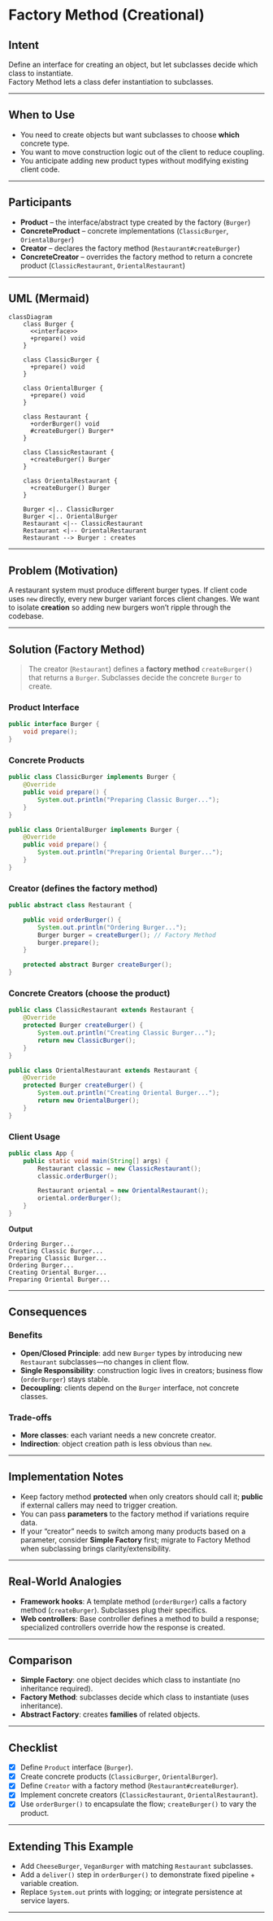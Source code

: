 # Factory Method (Creational)

## Intent
Define an interface for creating an object, but let subclasses decide which class to instantiate.  
Factory Method lets a class defer instantiation to subclasses.

---

## When to Use
- You need to create objects but want subclasses to choose **which** concrete type.
- You want to move construction logic out of the client to reduce coupling.
- You anticipate adding new product types without modifying existing client code.

---

## Participants
- **Product** – the interface/abstract type created by the factory (`Burger`)
- **ConcreteProduct** – concrete implementations (`ClassicBurger`, `OrientalBurger`)
- **Creator** – declares the factory method (`Restaurant#createBurger`)
- **ConcreteCreator** – overrides the factory method to return a concrete product (`ClassicRestaurant`, `OrientalRestaurant`)

---

## UML (Mermaid)

```mermaid
classDiagram
    class Burger {
      <<interface>>
      +prepare() void
    }

    class ClassicBurger {
      +prepare() void
    }

    class OrientalBurger {
      +prepare() void
    }

    class Restaurant {
      +orderBurger() void
      #createBurger() Burger*
    }

    class ClassicRestaurant {
      +createBurger() Burger
    }

    class OrientalRestaurant {
      +createBurger() Burger
    }

    Burger <|.. ClassicBurger
    Burger <|.. OrientalBurger
    Restaurant <|-- ClassicRestaurant
    Restaurant <|-- OrientalRestaurant
    Restaurant --> Burger : creates
```

---

## Problem (Motivation)
A restaurant system must produce different burger types. If client code uses `new` directly, every new burger variant forces client changes. We want to isolate **creation** so adding new burgers won’t ripple through the codebase.

---

## Solution (Factory Method)

> The creator (`Restaurant`) defines a **factory method** `createBurger()` that returns a `Burger`. Subclasses decide the concrete `Burger` to create.

### Product Interface

```java
public interface Burger {
    void prepare();
}
```

### Concrete Products

```java
public class ClassicBurger implements Burger {
    @Override
    public void prepare() {
        System.out.println("Preparing Classic Burger...");
    }
}

public class OrientalBurger implements Burger {
    @Override
    public void prepare() {
        System.out.println("Preparing Oriental Burger...");
    }
}
```

### Creator (defines the factory method)

```java
public abstract class Restaurant {

    public void orderBurger() {
        System.out.println("Ordering Burger...");
        Burger burger = createBurger(); // Factory Method
        burger.prepare();
    }

    protected abstract Burger createBurger();
}
```

### Concrete Creators (choose the product)

```java
public class ClassicRestaurant extends Restaurant {
    @Override
    protected Burger createBurger() {
        System.out.println("Creating Classic Burger...");
        return new ClassicBurger();
    }
}

public class OrientalRestaurant extends Restaurant {
    @Override
    protected Burger createBurger() {
        System.out.println("Creating Oriental Burger...");
        return new OrientalBurger();
    }
}
```

### Client Usage

```java
public class App {
    public static void main(String[] args) {
        Restaurant classic = new ClassicRestaurant();
        classic.orderBurger();

        Restaurant oriental = new OrientalRestaurant();
        oriental.orderBurger();
    }
}
```

**Output**
```
Ordering Burger...
Creating Classic Burger...
Preparing Classic Burger...
Ordering Burger...
Creating Oriental Burger...
Preparing Oriental Burger...
```

---

## Consequences

### Benefits
- **Open/Closed Principle**: add new `Burger` types by introducing new `Restaurant` subclasses—no changes in client flow.
- **Single Responsibility**: construction logic lives in creators; business flow (`orderBurger`) stays stable.
- **Decoupling**: clients depend on the `Burger` interface, not concrete classes.

### Trade-offs
- **More classes**: each variant needs a new concrete creator.
- **Indirection**: object creation path is less obvious than `new`.

---

## Implementation Notes
- Keep factory method **protected** when only creators should call it; **public** if external callers may need to trigger creation.
- You can pass **parameters** to the factory method if variations require data.
- If your “creator” needs to switch among many products based on a parameter, consider **Simple Factory** first; migrate to Factory Method when subclassing brings clarity/extensibility.

---

## Real-World Analogies
- **Framework hooks**: A template method (`orderBurger`) calls a factory method (`createBurger`). Subclasses plug their specifics.
- **Web controllers**: Base controller defines a method to build a response; specialized controllers override how the response is created.

---

## Comparison
- **Simple Factory**: one object decides which class to instantiate (no inheritance required).  
- **Factory Method**: subclasses decide which class to instantiate (uses inheritance).  
- **Abstract Factory**: creates **families** of related objects.

---

## Checklist
- [x] Define `Product` interface (`Burger`).
- [x] Create concrete products (`ClassicBurger`, `OrientalBurger`).
- [x] Define `Creator` with a factory method (`Restaurant#createBurger`).
- [x] Implement concrete creators (`ClassicRestaurant`, `OrientalRestaurant`).
- [x] Use `orderBurger()` to encapsulate the flow; `createBurger()` to vary the product.

---

## Extending This Example
- Add `CheeseBurger`, `VeganBurger` with matching `Restaurant` subclasses.
- Add a `deliver()` step in `orderBurger()` to demonstrate fixed pipeline + variable creation.
- Replace `System.out` prints with logging; or integrate persistence at service layers.

---
